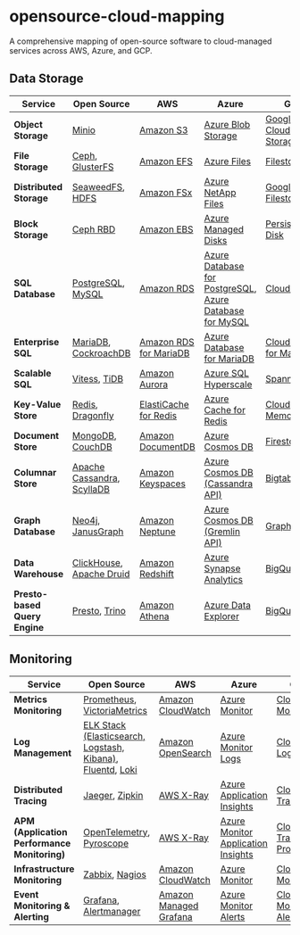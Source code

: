 # opensource-cloud-mapping
A comprehensive mapping of open-source software to cloud-managed services across AWS, Azure, and GCP.

## Data Storage

| Service             | Open Source                                                              | AWS                                              | Azure                                                        | GCP                                          |
|--------------------|------------------------------------------------------------------------|--------------------------------------------------|--------------------------------------------------------------|----------------------------------------------|
| **Object Storage** | [Minio](https://min.io/)                                             | [Amazon S3](https://aws.amazon.com/s3/)         | [Azure Blob Storage](https://azure.microsoft.com/en-us/products/storage/blobs/) | [Google Cloud Storage](https://cloud.google.com/storage/) |
| **File Storage**   | [Ceph](https://ceph.io/), [GlusterFS](https://www.gluster.org/)      | [Amazon EFS](https://aws.amazon.com/efs/)       | [Azure Files](https://azure.microsoft.com/en-us/products/storage/files/) | [Filestore](https://cloud.google.com/filestore/) |
| **Distributed Storage** | [SeaweedFS](https://github.com/seaweedfs/seaweedfs), [HDFS](https://hadoop.apache.org/) | [Amazon FSx](https://aws.amazon.com/fsx/)       | [Azure NetApp Files](https://azure.microsoft.com/en-us/products/netapp/) | [Google Filestore](https://cloud.google.com/filestore) |
| **Block Storage**  | [Ceph RBD](https://docs.ceph.com/en/latest/rbd/)                     | [Amazon EBS](https://aws.amazon.com/ebs/)       | [Azure Managed Disks](https://azure.microsoft.com/en-us/products/storage/disks/) | [Persistent Disk](https://cloud.google.com/persistent-disk/) |
| **SQL Database**   | [PostgreSQL](https://www.postgresql.org/), [MySQL](https://www.mysql.com/) | [Amazon RDS](https://aws.amazon.com/rds/)       | [Azure Database for PostgreSQL](https://azure.microsoft.com/en-us/products/postgresql/), [Azure Database for MySQL](https://azure.microsoft.com/en-us/products/mysql/) | [Cloud SQL](https://cloud.google.com/sql/) |
| **Enterprise SQL** | [MariaDB](https://mariadb.org/), [CockroachDB](https://www.cockroachlabs.com/) | [Amazon RDS for MariaDB](https://aws.amazon.com/rds/mariadb/) | [Azure Database for MariaDB](https://azure.microsoft.com/en-us/products/mariadb/) | [Cloud SQL for MariaDB](https://cloud.google.com/sql/docs/mariadb/) |
| **Scalable SQL**   | [Vitess](https://vitess.io/), [TiDB](https://pingcap.com/)           | [Amazon Aurora](https://aws.amazon.com/rds/aurora/) | [Azure SQL Hyperscale](https://azure.microsoft.com/en-us/products/sql-database/) | [Spanner](https://cloud.google.com/spanner/) |
| **Key-Value Store** | [Redis](https://redis.io/), [Dragonfly](https://www.dragonflydb.io/) | [ElastiCache for Redis](https://aws.amazon.com/elasticache/redis/) | [Azure Cache for Redis](https://azure.microsoft.com/en-us/products/cache/) | [Cloud Memorystore](https://cloud.google.com/memorystore/docs/redis/) |
| **Document Store** | [MongoDB](https://www.mongodb.com/), [CouchDB](https://couchdb.apache.org/) | [Amazon DocumentDB](https://aws.amazon.com/documentdb/) | [Azure Cosmos DB](https://azure.microsoft.com/en-us/products/cosmos-db/) | [Firestore](https://cloud.google.com/firestore/) |
| **Columnar Store** | [Apache Cassandra](https://cassandra.apache.org/), [ScyllaDB](https://www.scylladb.com/) | [Amazon Keyspaces](https://aws.amazon.com/keyspaces/) | [Azure Cosmos DB (Cassandra API)](https://azure.microsoft.com/en-us/products/cosmos-db/) | [Bigtable](https://cloud.google.com/bigtable/) |
| **Graph Database** | [Neo4j](https://neo4j.com/), [JanusGraph](https://janusgraph.org/)   | [Amazon Neptune](https://aws.amazon.com/neptune/) | [Azure Cosmos DB (Gremlin API)](https://azure.microsoft.com/en-us/products/cosmos-db/) | [Graph DB](https://cloud.google.com/graph-db/) |
| **Data Warehouse** | [ClickHouse](https://clickhouse.com/), [Apache Druid](https://druid.apache.org/) | [Amazon Redshift](https://aws.amazon.com/redshift/) | [Azure Synapse Analytics](https://azure.microsoft.com/en-us/products/synapse-analytics/) | [BigQuery](https://cloud.google.com/bigquery/) |
| **Presto-based Query Engine** | [Presto](https://prestodb.io/), [Trino](https://trino.io/) | [Amazon Athena](https://aws.amazon.com/athena/) | [Azure Data Explorer](https://azure.microsoft.com/en-us/products/data-explorer/) | [BigQuery](https://cloud.google.com/bigquery/) |


## Monitoring

| Service            | Open Source                                                        | AWS                                               | Azure                                                   | GCP                                         |
|--------------------|------------------------------------------------------------------|---------------------------------------------------|---------------------------------------------------------|---------------------------------------------|
| **Metrics Monitoring** | [Prometheus](https://prometheus.io/), [VictoriaMetrics](https://victoriametrics.com/) | [Amazon CloudWatch](https://aws.amazon.com/cloudwatch/) | [Azure Monitor](https://azure.microsoft.com/en-us/products/monitor/) | [Cloud Monitoring](https://cloud.google.com/monitoring/) |
| **Log Management** | [ELK Stack (Elasticsearch, Logstash, Kibana)](https://www.elastic.co/), [Fluentd](https://www.fluentd.org/), [Loki](https://grafana.com/oss/loki/) | [Amazon OpenSearch](https://aws.amazon.com/opensearch-service/) | [Azure Monitor Logs](https://learn.microsoft.com/en-us/azure/azure-monitor/logs/logs-data-platform) | [Cloud Logging](https://cloud.google.com/logging/) |
| **Distributed Tracing** | [Jaeger](https://www.jaegertracing.io/), [Zipkin](https://zipkin.io/) | [AWS X-Ray](https://aws.amazon.com/xray/) | [Azure Application Insights](https://azure.microsoft.com/en-us/products/monitor/) | [Cloud Trace](https://cloud.google.com/trace/) |
| **APM (Application Performance Monitoring)** | [OpenTelemetry](https://opentelemetry.io/), [Pyroscope](https://pyroscope.io/) | [AWS X-Ray](https://aws.amazon.com/xray/) | [Azure Monitor Application Insights](https://azure.microsoft.com/en-us/products/monitor/) | [Cloud Trace + Profiler](https://cloud.google.com/profiler) |
| **Infrastructure Monitoring** | [Zabbix](https://www.zabbix.com/), [Nagios](https://www.nagios.org/) | [Amazon CloudWatch](https://aws.amazon.com/cloudwatch/) | [Azure Monitor](https://azure.microsoft.com/en-us/products/monitor/) | [Cloud Monitoring](https://cloud.google.com/monitoring/) |
| **Event Monitoring & Alerting** | [Grafana](https://grafana.com/), [Alertmanager](https://prometheus.io/docs/alerting/latest/alertmanager/) | [Amazon Managed Grafana](https://aws.amazon.com/grafana/) | [Azure Monitor Alerts](https://learn.microsoft.com/en-us/azure/azure-monitor/alerts/alerts-overview) | [Cloud Monitoring Alerting](https://cloud.google.com/monitoring/alerts/) |


